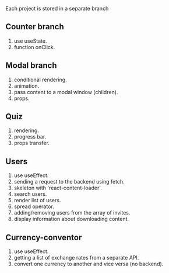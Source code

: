 Each project is stored in a separate branch

## Counter branch

1. use useState.
2. function onClick.

## Modal branch

1. conditional rendering.
2. animation.
3. pass content to a modal window (children).
4. props.

## Quiz

1. rendering.
2. progress bar.
3. props transfer.

## Users

1. use useEffect.
2. sending a request to the backend using fetch.
3. skeleton with 'react-content-loader'.
4. search users.
5. render list of users.
6. spread operator.
7. adding/removing users from the array of invites.
8. display information about downloading content.

## Currency-conventor

1. use useEffect.
2. getting a list of exchange rates from a separate API.
3. convert one currency to another and vice versa (no backend).

